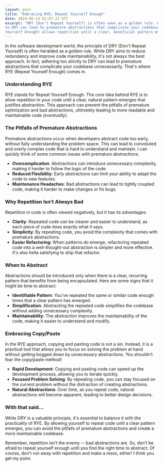 ```yaml
---
layout: post
title: "Embracing RYE: Repeat Yourself Enough"
date: 2024-06-14 01:07:23 UTC
excerpt: "DRY (Don’t Repeat Yourself) is often seen as a golden rule. However, adhering too strictly
to DRY can lead to premature abstractions that complicate your codebase. Embracing RYE (Repeat
Yourself Enough) allows repetition until a clear, beneficial pattern emerges..."
---
```


In the software development world, the principle of DRY (Don't Repeat Yourself) is often heralded as
a golden rule. While DRY aims to reduce redundancy and improve code maintainability, it's not always
the best approach. In fact, adhering too strictly to DRY can lead to premature abstractions that
complicate your codebase unnecessarily. That's where RYE (Repeat Yourself Enough) comes in.

### Understanding RYE

RYE stands for Repeat Yourself Enough. The core idea behind RYE is to allow repetition in your code
until a clear, natural pattern emerges that justifies abstraction. This approach can prevent the
pitfalls of premature optimization and bad abstractions, ultimately leading to more readable and
maintainable code _(eventually)_.

### The Pitfalls of Premature Abstractions

Premature abstractions occur when developers abstract code too early, without fully understanding
the problem space. This can lead to convoluted and overly complex code that is hard to understand
and maintain. I can quickly think of some common issues with premature abstractions:

- **Overcomplication**: Abstractions can introduce unnecessary complexity, making it harder to
  follow the logic of the code.
- **Reduced Flexibility**: Early abstractions can limit your ability to adapt the code to new
  features.
- **Maintenance Headaches**: Bad abstractions can lead to tightly coupled code, making it harder to
  make changes or fix bugs.

### Why Repetition Isn’t Always Bad

Repetition in code is often viewed negatively, but it has its advantages:

- **Clarity**: Repeated code _can_ be clearer and easier to understand, as each piece of code does
  exactly what it says.
- **Simplicity**: By repeating code, you avoid the complexity that comes with premature
  abstractions.
- **Easier Refactoring**: When patterns do emerge, refactoring repeated code into a well-thought-out
  abstraction is simpler and more effective. It's also hella satisfying to ship that refactor.

### When to Abstract

Abstractions should be introduced only when there is a clear, recurring pattern that benefits from
being encapsulated. Here are some signs that it might be time to abstract:

- **Identifiable Pattern**: You've repeated the same or similar code enough times that a clear
  pattern has emerged.
- **Simplification**: Abstracting the repeated code simplifies the codebase without adding
  unnecessary complexity.
- **Maintainability**: The abstraction improves the maintainability of the code, making it easier to
  understand and modify.

### Embracing Copy/Paste

In the RYE approach, copying and pasting code is not a sin. Instead, it is a practical tool that
allows you to focus on solving the problem at hand without getting bogged down by unnecessary
abstractions. You shouldn’t fear the copy/paste method!

- **Rapid Development**: Copying and pasting code can speed up the development process, allowing you
  to iterate quickly.
- **Focused Problem Solving**: By repeating code, you can stay focused on the current problem
  without the distraction of creating abstractions.
- **Natural Abstractions**: Over time, as you repeat code, natural abstractions will become
  apparent, leading to better design decisions.

### With that said...

While DRY is a valuable principle, it's essential to balance it with the practicality of RYE. By
allowing yourself to repeat code until a clear pattern emerges, you can avoid the pitfalls of
premature abstractions and create a more maintainable codebase.

Remember, repetition isn’t the enemy -- bad abstractions are. So, don’t be afraid to repeat yourself
enough until you find the right time to abstract. Of course, don't run away with repetition and make
a mess, either! I think you get my point.
